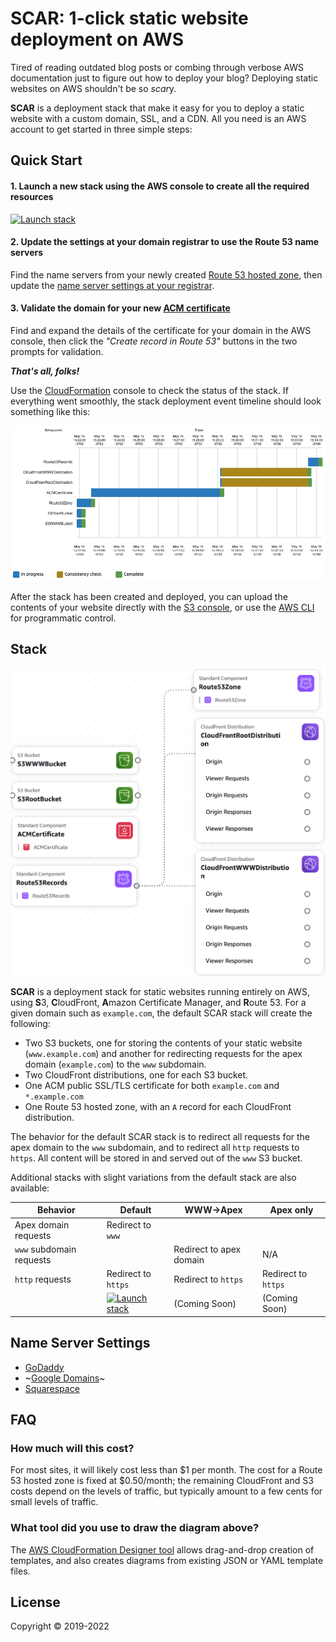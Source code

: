 SCAR: 1-click static website deployment on AWS
==============================================

Tired of reading outdated blog posts or combing through verbose AWS
documentation just to figure out how to deploy your blog? Deploying static
websites on AWS shouldn't be so *scar*y.

**SCAR** is a deployment stack that make it easy for you to deploy a
static website with a custom domain, SSL, and a CDN. All you need is an AWS
account to get started in three simple steps:

Quick Start
-----------

#### 1. Launch a new stack using the AWS console to create all the required resources

[![Launch stack](https://s3.amazonaws.com/cloudformation-examples/cloudformation-launch-stack.png)](https://console.aws.amazon.com/cloudformation/home?region=us-east-1#/stacks/new?stackName=SCAR&templateURL=https://s3.amazonaws.com/cloudkj/scar_base_template.json)

#### 2. Update the settings at your domain registrar to use the Route 53 name servers

Find the name servers from your newly created [Route 53 hosted zone](https://console.aws.amazon.com/route53/home?#hosted-zones:),
then update the [name server settings at your registrar](#name-server-settings).

#### 3. Validate the domain for your new [ACM certificate](https://console.aws.amazon.com/acm/home)

Find and expand the details of the certificate for your domain in the AWS console, then click the
*"Create record in Route 53"* buttons in the two prompts for validation.

**_That's all, folks!_**

Use the [CloudFormation](https://console.aws.amazon.com/cloudformation/home)
console to check the status of the stack. If everything went smoothly, the
stack deployment event timeline should look something like this:

![SCAR deployment timeline](src/cloudformation/scar_base_template_stack_deployment_event_timeline.png)

After the stack has been created and deployed, you can upload the contents of
your website directly with the [S3 console](https://s3.console.aws.amazon.com/s3/home),
or use the [AWS CLI](https://aws.amazon.com/cli/) for programmatic control.

Stack
-----

![SCAR stack](src/cloudformation/scar_base_template.png)[]()

**SCAR** is a deployment stack for static websites running entirely on AWS, using **S**3,
**C**loudFront, **A**mazon Certificate Manager, and **R**oute 53. For a given
domain such as `example.com`, the default SCAR stack will create the following:

* Two S3 buckets, one for storing the contents of your static website
  (`www.example.com`) and another for redirecting requests for the apex domain
  (`example.com`) to the `www` subdomain.
* Two CloudFront distributions, one for each S3 bucket.
* One ACM public SSL/TLS certificate for both `example.com` and `*.example.com`
* One Route 53 hosted zone, with an `A` record for each CloudFront distribution.

The behavior for the default SCAR stack is to redirect all requests for the apex
domain to the `www` subdomain, and to redirect all `http` requests to `https`.
All content will be stored in and served out of the `www` S3 bucket.

Additional stacks with slight variations from the default stack are also
available:

| Behavior | Default | WWW->Apex | Apex only |
|----------|---------|-----------|-----------|
| Apex domain requests | Redirect to `www` | | |
| `www` subdomain requests | | Redirect to apex domain | N/A |
| `http` requests | Redirect to `https` | Redirect to `https` | Redirect to `https` |
| | [![Launch stack](https://s3.amazonaws.com/cloudformation-examples/cloudformation-launch-stack.png)](https://console.aws.amazon.com/cloudformation/home?region=us-east-1#/stacks/new?stackName=SCAR&templateURL=https://s3.amazonaws.com/cloudkj/scar_base_template.json) | (Coming Soon) | (Coming Soon) |

Name Server Settings
--------------------

* [GoDaddy](https://www.godaddy.com/help/change-nameservers-for-my-domains-664)
* ~[Google Domains](https://support.google.com/domains/answer/3290309?hl=en)~
* [Squarespace](https://support.squarespace.com/hc/en-us/articles/4404183898125-Making-changes-to-nameservers)

FAQ
---

### How much will this cost?

For most sites, it will likely cost less than $1 per month. The cost for a Route 53 hosted zone is fixed at $0.50/month; the remaining CloudFront and S3 costs depend on the levels of traffic, but typically amount to a few cents for small levels of traffic.

### What tool did you use to draw the diagram above?

The [AWS CloudFormation Designer tool](https://console.aws.amazon.com/cloudformation/designer/home) allows drag-and-drop creation of templates, and also creates diagrams from existing JSON or YAML template files.

License
-------

Copyright © 2019-2022
